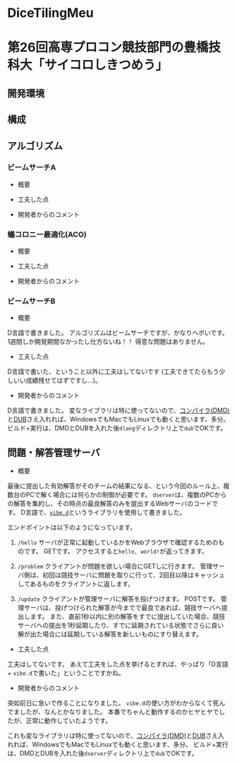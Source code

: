# DiceTilingMeu

# 第26回高専プロコン競技部門の豊橋技科大「サイコロしきつめう」

## 開発環境

## 構成

## アルゴリズム

### ビームサーチA

+ 概要

+ 工夫した点

+ 開発者からのコメント

### 蟻コロニー最適化(ACO)

+ 概要

+ 工夫した点

+ 開発者からのコメント

### ビームサーチB

+ 概要

D言語で書きました。
アルゴリズムはビームサーチですが、かなりヘボいです。
1週間しか開発期間なかったし仕方ないね！！
得意な問題はありません。


+ 工夫した点

D言語で書いた、ということ以外に工夫はしてないです
(工夫できてたらもう少しいい成績残せてはずですし…)。


+ 開発者からのコメント

D言語で書きました。
変なライブラリは特に使ってないので、[コンパイラ(DMD)](http://dlang.org/download.html)と[DUB](http://code.dlang.org/)さえ入れれば、WindowsでもMacでもLinuxでも動くと思います、多分。
ビルド+実行は、DMDとDUBを入れた後`dlang`ディレクトリ上で`dub`でOKです。


## 問題・解答管理サーバ

+ 概要

最後に提出した有効解答がそのチームの結果になる、という今回のルール上、複数台のPCで解く場合には何らかの制御が必要です。
`dserver`は、複数のPCからの解答を集約し、その時点の最良解答のみを提出するWebサーバのコードです。
D言語で、[`vibe.d`](http://vibed.org/)というライブラリを使用して書きました。

エンドポイントは以下のようになっています。

1. `/hello`
    サーバが正常に起動しているかをWebブラウザで確認するためのものです。
    GETです。
    アクセスすると`hello, world!`が返ってきます。

2. `/problem`
    クライアントが問題を欲しい場合にGETしに行きます。
    管理サーバ側は、初回は競技サーバに問題を取りに行って、2回目以降はキャッシュしてあるものをクライアントに返します。

3. `/update`
    クライアントが管理サーバに解答を投げつけます。
    POSTです。
    管理サーバは、投げつけられた解答が今までで最良であれば、競技サーバへ提出します。
    また、直前1秒以内に別の解答をすでに提出していた場合、競技サーバへの提出を1秒延期したり、すでに延期されている状態でさらに良い解が出た場合には延期している解答を新しいものにすり替えます。


+ 工夫した点

工夫はしてないです。
あえて工夫をした点を挙げるとすれば、やっぱり「D言語 + `vibe.d`で書いた」ということですかね。


+ 開発者からのコメント

突如前日に急いで作ることになりました。
`vibe.d`の使い方がわからなくて死んでましたが、なんとかなりました。
本番でちゃんと動作するのかヒヤヒヤでしたが、正常に動作していたようです。

これも変なライブラリは特に使ってないので、[コンパイラ(DMD)](http://dlang.org/download.html)と[DUB](http://code.dlang.org/)さえ入れれば、WindowsでもMacでもLinuxでも動くと思います、多分。
ビルド+実行は、DMDとDUBを入れた後`dserver`ディレクトリ上で`dub`でOKです。

